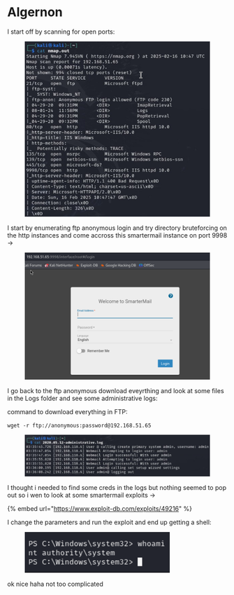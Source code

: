 # Algernon

I start off by scanning for open ports:

<figure><img src="../../../.gitbook/assets/image (8) (1) (1) (1) (1).png" alt=""><figcaption></figcaption></figure>

I start by enumerating ftp anonymous login and try directory bruteforcing on the http instances and come accross this smartermail instance on port 9998 ->

<figure><img src="../../../.gitbook/assets/image (1) (1) (1) (1) (1) (1) (1) (1) (1) (1).png" alt=""><figcaption></figcaption></figure>

I go back to the ftp anonymous download eveyrthing and look at some files  in the Logs folder and see some administrative logs:

command to download everything in FTP:

```
wget -r ftp://anonymous:password@192.168.51.65
```

<figure><img src="../../../.gitbook/assets/image (2) (1) (1) (1) (1) (1) (1) (1) (1).png" alt=""><figcaption></figcaption></figure>

I thought i needed to find some creds in the logs but nothing seemed to pop out so i wen to look at some smartermail exploits ->

{% embed url="https://www.exploit-db.com/exploits/49216" %}

I change the parameters and run the exploit and end up getting a shell:

<figure><img src="../../../.gitbook/assets/image (3) (1) (1) (1) (1) (1) (1) (1).png" alt=""><figcaption></figcaption></figure>

ok nice haha not too complicated
